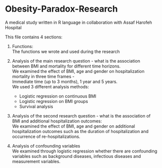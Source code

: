# Obesity-Paradox-Research
A medical study written in R language in collaboration with Assaf Harofeh Hospital

This file contains 4 sections:

1. Functions:<br>
   The functions we wrote and used during the research
   
2. Analysis of the main research question - what is the association between BMI and mortality for different time horizons.<br>
   We examined the effect of BMI, age and gender on hospitalization mortality in three time frames - <br> 
   Immediate time (up to 3 months), 1 year and 5 years.<br>
   We used 3 different analysis methods:
    - Logistic regression on continuous BMI
    - Logistic regression on BMI groups
    - Survival analysis

3. Analysis of the second research question - what is the association of BMI and additional hospitalization outcomes:<br>
   We examined the effect of BMI, age and gender on additional hospitalization outcomes such as the duration of hospitalization and occurrence of re-hospitalizations.
   
4. Analysis of confounding variables<br>
   We examined through logistic regression whether there are confounding variables such as background diseases, infectious diseases and measurement variables.
